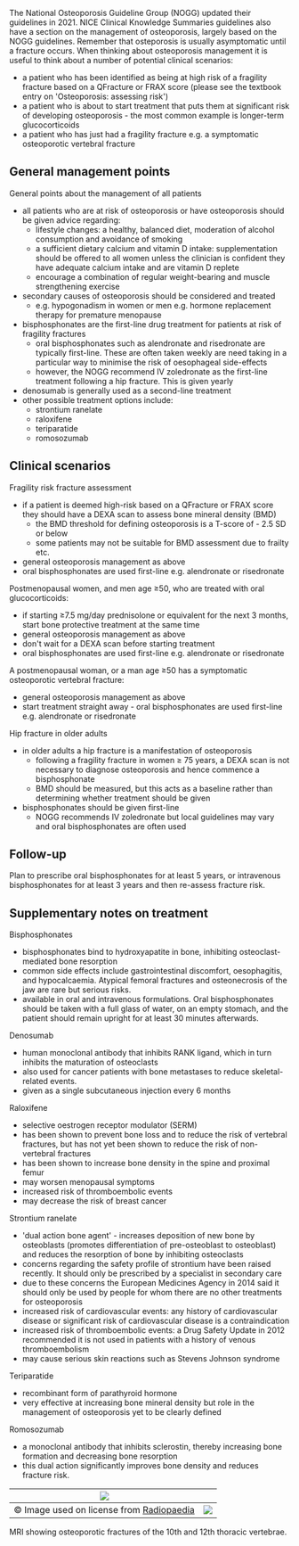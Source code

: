 The National Osteoporosis Guideline Group (NOGG) updated their guidelines in 2021\. NICE Clinical Knowledge Summaries guidelines also have a section on the management of osteoporosis, largely based on the NOGG guidelines. Remember that osteporosis is usually asymptomatic until a fracture occurs. When thinking about osteoporosis management it is useful to think about a number of potential clinical scenarios:  
* a patient who has been identified as being at high risk of a fragility fracture based on a QFracture or FRAX score (please see the textbook entry on 'Osteoporosis: assessing risk')
* a patient who is about to start treatment that puts them at significant risk of developing osteoporosis \- the most common example is longer\-term glucocorticoids
* a patient who has just had a fragility fracture e.g. a symptomatic osteoporotic vertebral fracture

  
General management points
-------------------------

  
General points about the management of all patients  
* all patients who are at risk of osteoporosis or have osteoporosis should be given advice regarding:
	+ lifestyle changes: a healthy, balanced diet, moderation of alcohol consumption and avoidance of smoking
	+ a sufficient dietary calcium and vitamin D intake: supplementation should be offered to all women unless the clinician is confident they have adequate calcium intake and are vitamin D replete
	+ encourage a combination of regular weight\-bearing and muscle strengthening exercise
* secondary causes of osteoporosis should be considered and treated
	+ e.g. hypogonadism in women or men e.g. hormone replacement therapy for premature menopause
* bisphosphonates are the first\-line drug treatment for patients at risk of fragility fractures
	+ oral bisphosphonates such as alendronate and risedronate are typically first\-line. These are often taken weekly are need taking in a particular way to minimise the risk of oesophageal side\-effects
	+ however, the NOGG recommend IV zoledronate as the first\-line treatment following a hip fracture. This is given yearly
* denosumab is generally used as a second\-line treatment
* other possible treatment options include:
	+ strontium ranelate
	+ raloxifene
	+ teriparatide
	+ romosozumab

  
Clinical scenarios
------------------

  
Fragility risk fracture assessment  
* if a patient is deemed high\-risk based on a QFracture or FRAX score they should have a DEXA scan to assess bone mineral density (BMD)
	+ the BMD threshold for defining osteoporosis is a T\-score of \- 2\.5 SD or below
	+ some patients may not be suitable for BMD assessment due to frailty etc.
* general osteoporosis management as above
* oral bisphosphonates are used first\-line e.g. alendronate or risedronate

  
Postmenopausal women, and men age ≥50, who are treated with oral glucocorticoids:  
* if starting ≥7\.5 mg/day prednisolone or equivalent for the next 3 months, start bone protective treatment at the same time
* general osteoporosis management as above
* don't wait for a DEXA scan before starting treatment
* oral bisphosphonates are used first\-line e.g. alendronate or risedronate

  
A postmenopausal woman, or a man age ≥50 has a symptomatic osteoporotic vertebral fracture:  
* general osteoporosis management as above
* start treatment straight away \- oral bisphosphonates are used first\-line e.g. alendronate or risedronate

  
Hip fracture in older adults  
* in older adults a hip fracture is a manifestation of osteoporosis
	+ following a fragility fracture in women ≥ 75 years, a DEXA scan is not necessary to diagnose osteoporosis and hence commence a bisphosphonate
	+ BMD should be measured, but this acts as a baseline rather than determining whether treatment should be given
* bisphosphonates should be given first\-line
	+ NOGG recommends IV zoledronate but local guidelines may vary and oral bisphosphonates are often used

  
Follow\-up
----------

  
Plan to prescribe oral bisphosphonates for at least 5 years, or intravenous bisphosphonates for at least 3 years and then re\-assess fracture risk.  
  
Supplementary notes on treatment
--------------------------------

  
Bisphosphonates  
* bisphosphonates bind to hydroxyapatite in bone, inhibiting osteoclast\-mediated bone resorption
* common side effects include gastrointestinal discomfort, oesophagitis, and hypocalcaemia. Atypical femoral fractures and osteonecrosis of the jaw are rare but serious risks.
* available in oral and intravenous formulations. Oral bisphosphonates should be taken with a full glass of water, on an empty stomach, and the patient should remain upright for at least 30 minutes afterwards.

  
Denosumab  
* human monoclonal antibody that inhibits RANK ligand, which in turn inhibits the maturation of osteoclasts
* also used for cancer patients with bone metastases to reduce skeletal\-related events.
* given as a single subcutaneous injection every 6 months

  
Raloxifene   
* selective oestrogen receptor modulator (SERM)
* has been shown to prevent bone loss and to reduce the risk of vertebral fractures, but has not yet been shown to reduce the risk of non\-vertebral fractures
* has been shown to increase bone density in the spine and proximal femur
* may worsen menopausal symptoms
* increased risk of thromboembolic events
* may decrease the risk of breast cancer

  
Strontium ranelate   
* 'dual action bone agent' \- increases deposition of new bone by osteoblasts (promotes differentiation of pre\-osteoblast to osteoblast) and reduces the resorption of bone by inhibiting osteoclasts
* concerns regarding the safety profile of strontium have been raised recently. It should only be prescribed by a specialist in secondary care
* due to these concerns the European Medicines Agency in 2014 said it should only be used by people for whom there are no other treatments for osteoporosis
* increased risk of cardiovascular events: any history of cardiovascular disease or significant risk of cardiovascular disease is a contraindication
* increased risk of thromboembolic events: a Drug Safety Update in 2012 recommended it is not used in patients with a history of venous thromboembolism
* may cause serious skin reactions such as Stevens Johnson syndrome

  
Teriparatide  
* recombinant form of parathyroid hormone
* very effective at increasing bone mineral density but role in the management of osteoporosis yet to be clearly defined

  
Romosozumab  
* a monoclonal antibody that inhibits sclerostin, thereby increasing bone formation and decreasing bone resorption
* this dual action significantly improves bone density and reduces fracture risk.

  


| [![](https://d32xxyeh8kfs8k.cloudfront.net/images_Passmedicine/xrb167.jpg)](https://d32xxyeh8kfs8k.cloudfront.net/images_Passmedicine/xrb167b.jpg) | |
| --- | --- |
| © Image used on license from [Radiopaedia](http://www.radiopaedia.org/) | [![](https://d32xxyeh8kfs8k.cloudfront.net/css/images/mag_glass.png)](https://d32xxyeh8kfs8k.cloudfront.net/images_Passmedicine/xrb167b.jpg) |

MRI showing osteoporotic fractures of the 10th and 12th thoracic vertebrae.